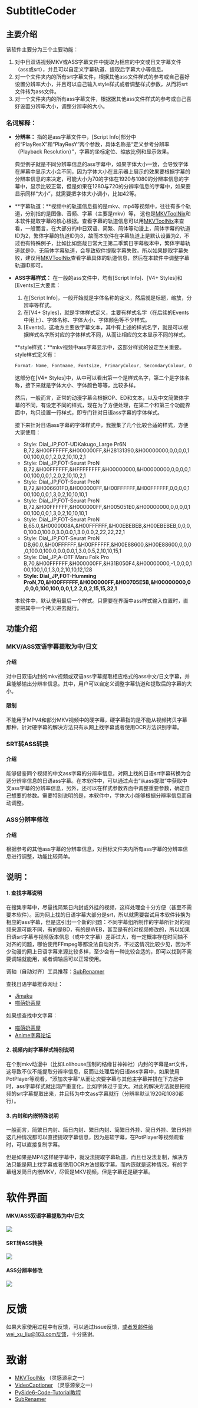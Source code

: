 # SubtitleCoder

## 主要介绍
该软件主要分为三个主要功能：

1. 对中日双语视频MKV或ASS字幕文件中提取为相应的中文或日文字幕文件（ass或srt），并且可以自定义字幕轨道、提取后字幕大小等信息。
2. 对一个文件夹内的所有srt字幕文件，根据其他ass文件样式的参考或自己喜好设置分辨率大小，并且可以自己输入style样式或者调整样式参数，从而将srt文件转为ass文件。
3. 对一个文件夹内的所有ass字幕文件，根据据其他ass文件样式的参考或自己喜好设置分辨率大小，调整分辨率的大小。
   
### 名词解释：
- **分辨率：** 指的是ass字幕文件中，[Script Info]部分中的“PlayResX”和“PlayResY”两个参数，具体名称是“定义参考分辨率（Playback Resolution）”，字幕的坐标定位、缩放比例和显示效果。
  
  典型例子就是不同分辨率信息的ass字幕中，如果字体大小一致，会导致字体在屏幕中显示大小会不同，因为字体大小在显示器上展示的效果要根据字幕的分辨率信息的来决定，可能大小为70的字体在1920与1080的分辨率信息的字幕中，显示比较正常，但是如果在1280与720的分辨率信息的字幕中，如果要显示同样“大小”，就需要把字体大小调小，比如42等。
  
- **字幕轨道：**视频中的轨道信息指的是mkv、mp4等视频中，往往有多个轨道，分别指的是图像、音频、字幕（主要是mkv）等， 这也是[MKVToolNix](https://mkvtoolnix.download/)和本软件提取字幕的核心根据。查看字幕的轨道信息可以用[MKVToolNix](https://mkvtoolnix.download/)来查看，一般而言，在大部分的中日双语、简繁、简体等动漫上，简体字幕的轨道ID为2，繁体字幕的轨道ID为3，故而本软件在字幕轨道上是默认设置为2，不过也有特殊例子，比如比如悠哉日常大王第二季繁日字幕版本中，繁体字幕轨道就是0，无简体字幕轨道，会导致软件提取字幕失败。所以如果提取字幕失败，建议用[MKVToolNix](https://mkvtoolnix.download/)查看字幕具体的轨道信息，然后在本软件中调整字幕轨道ID即可。

- **ASS字幕样式：** 在一般的ass文件中，均有[Script Info]、[V4+ Styles]和[Events]三大要素：

  1. 在[Script Info]，一般开始就是字体名称的定义，然后就是标题，缩放，分辨率等样式。
  2. 在[V4+ Styles]，就是字体样式定义，主要有样式名字（在后续的Events中用上）、字体名称、字体大小、字体颜色等不少样式。
  3. [Events]，这地方主要放字幕文本，其中有上述的样式名字，就是可以根据样式名字所对应的字体样式不同，从而让相应的文本显示不同的样式。

  **style样式：**mkv视频中ass字幕显示中，这部分样式的设定至关重要。style样式定义有：

  ```css
  Format: Name, Fontname, Fontsize, PrimaryColour, SecondaryColour, OutlineColour, BackColour, Bold, Italic, Underline, StrikeOut, ScaleX, ScaleY, Spacing, Angle, BorderStyle, Outline, Shadow, Alignment, MarginL, MarginR, MarginV, Encoding
  ```

  这部分在[V4+ Styles]中，从中可以看出第一个是样式名字，第二个是字体名称，接下来就是字体大小、字体颜色等等，比较多样。

  然后，一般而言，正常的动漫字幕会根据OP、ED和文本，以及中文简繁体字幕的不同，有设定不同的样式，现在为了方便处理，在第二个和第三个功能界面中，均只设置一行样式，即专门针对日语ass字幕的字体样式。

  接下来针对日语ass字幕的字体样式中，我搜集了几个比较合适的样式，方便大家使用：

  - Style: Dial_JP,FOT-UDKakugo_Large Pr6N B,72,&H00FFFFFF,&H000000FF,&H28131390,&H00000000,0,0,0,0,100,100,0,0,1,2,0,2,10,10,2,1
  - Style: Dial_JP,FOT-Seurat ProN B,72,&H00FFFFFF,&HFFFFFFFF,&H00000000,&H00000000,0,0,0,0,100,100,0,0,1,2,0,2,10,10,2,1
  - Style: Dial_JP,FOT-Seurat ProN B,72,&H006601FD,&H000000FF,&H00FFFFFF,&H00FFFFFF,0,0,0,0,100,100,0,0,1,3,0,2,10,10,10,1
  - Style: Dial_JP,FOT-Seurat ProN B,72,&H00FFFFFF,&H000000FF,&H005051E0,&H00000000,0,0,0,0,100,100,0,0,1,3,0,2,10,10,10,1
  - Style: Dial_JP,FOT-Seurat ProN B,65.0,&H0000008A,&H00FFFFFF,&H00EBEBEB,&H00EBEBEB,0,0,0,0,100.0,100.0,3.0,0.0,1,3.0,0.0,2,22,22,22,1
  - Style: Dial_JP,FOT-Seurat ProN DB,60.0,&H00FFFFFF,&H00FFFFFF,&H00E88600,&H00E88600,0,0,0,0,100.0,100.0,0.0,0.0,1,3.0,0.5,2,10,10,15,1
  - Style: Dial_JP,A-OTF Maru Folk Pro B,70,&H00FFFFFF,&H000000FF,&H31B050F4,&H00000000,-1,0,0,0,100,100,1,0,1,3,0,2,10,10,12,128
  - **Style: Dial_JP,FOT-Humming ProN,70,&H00FFFFFF,&H000000FF,&H00705E5B,&H00000000,0,0,0,0,100,100,0,0,1,2.2,0,2,15,15,32,1**

  本软件中，默认使用最后一个样式。只需要在界面中ass样式输入位置时，直接把其中一个拷贝进去就行。

## 功能介绍
### MKV/ASS双语字幕提取为中/日文
#### 介绍

对中日双语内封的mkv视频或双语ass字幕提取相应格式的ass中文/日文字幕，并且能够输出分辨率信息。其中，用户可以自定义调整字幕轨道和提取后的字幕的大小。

#### 限制

不能用于MPV4和部分MKV视频中的硬字幕，硬字幕指的是不能从视频拷贝字幕那种，针对硬字幕的解决方法只有从网上找字幕或者使用OCR方法识别字幕。

### SRT转ASS转换

#### 介绍

能够借鉴同个视频的中文ass字幕的分辨率信息，对网上找的日语srt字幕转换为合适分辨率信息的日语ass字幕。在本软件中，可以通过点击“从ass提取”中获取中文ass字幕的分辨率信息，另外，还可以在样式参数界面中调整重要参数，确定自己想要的参数。需要特别说明的是，本软件中，字体大小能够根据分辨率信息而自动调整。

### ASS分辨率修改

#### 介绍

根据参考的其他ass字幕的分辨率信息，对目标文件夹内所有ass字幕的分辨率信息进行调整，功能比较简单。

## 说明：

#### 1. 查找字幕说明

在搜集字幕中，尽量找简繁日内封或外挂的视频，这样处理会十分方便（甚至不需要本软件）。因为网上找的日语字幕大部分是srt，所以就需要尝试用本软件转换为相应的ass字幕，但是这引出一个新的问题：不同字幕组所制作的字幕所针对的视频来源可能不同，有的是BD，有的是WEB，甚至是有的对视频修改的，所以如果日语srt字幕与视频版本信息（或中文字幕）差距过大，有一定概率存在时间轴不对齐的问题，哪怕使用FFmpeg等都没法自动对齐，不过这情况比较少见，因为不少动漫的网上日语字幕来源比较多样，至少会有一种比较合适的，即可以找到不需要调轴就能用，或者调轴后可以正常使用。

调轴（自动对齐）工具推荐：[SubRenamer](https://github.com/qwqcode/SubRenamer)

查找日语字幕推荐网址：

-  [Jimaku](https://jimaku.cc/)
- [喵萌奶茶屋](https://github.com/Nekomoekissaten-SUB/Nekomoekissaten-Subs)

如果想查找中文字幕：

- [喵萌奶茶屋](https://github.com/Nekomoekissaten-SUB/Nekomoekissaten-Subs)
- [Anime字幕论坛](https://bbs.acgrip.com/)

#### 2. 视频内封字幕样式特别说明

在个别mkv动漫中（比如Lolihouse压制的结缘甘神神社）内封的字幕是srt文件，这导致不仅不能提取分辨率信息，反而让处理后的日语ass字幕中，如果使用PotPlayer等观看，“添加次字幕”从而让次要字幕与其他主字幕并排在下方居中时，ass字幕样式就出现严重变化，比如字体过于变大。对此的解决方法就是把视频的srt字幕提取出来，并且转为中文ass字幕就行（分辨率默认1920和1080都行）。

#### 3. 内封和内嵌特殊说明

一般而言，简繁日内封、简日内封、繁日内封、简繁日外挂、简日外挂、繁日外挂这几种情况都可以直接提取字幕信息，因为是软字幕，在PotPlayer等视频观看时，可以直接复制字幕。

但是如果是MP4这样硬字幕中，就没法提取字幕轨道，而且也没法复制，解决方法只能是网上找字幕或者使用OCR方法提取字幕。而内嵌就是这种情况，有的字幕组发简日内嵌MKV，尽管是MKV视频，但是字幕还是硬字幕。

# 软件界面

#### MKV/ASS双语字幕提取为中/日文

![](resources/image1.png)

#### SRT转ASS转换

![](resources/image2.png)

#### ASS分辨率修改

![](resources/image3.png)

# 反馈

如果大家使用过程中有反馈，可以通过Issue反馈，或者发邮件给wei_xu_liu@163.com反馈，十分感谢。

# 致谢

- [MKVToolNix](https://mkvtoolnix.download/) （灵感源泉之一）
- [VideoCaptioner](https://github.com/WEIFENG2333/VideoCaptioner) （灵感源泉之一）
- [PySide6-Code-Tutorial教程](https://github.com/muziing/PySide6-Code-Tutorial)
- [SubRenamer](https://github.com/qwqcode/SubRenamer)

